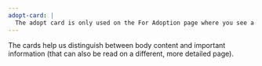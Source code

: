 ```yaml
---
adopt-card: |
  The adopt card is only used on the For Adoption page where you see a list of the available dogs for adoption. The card will always have a view details button to link to the dog's full information page.
---
```


The cards help us distinguish between body content and important information (that can also be read on a different, more detailed page).
